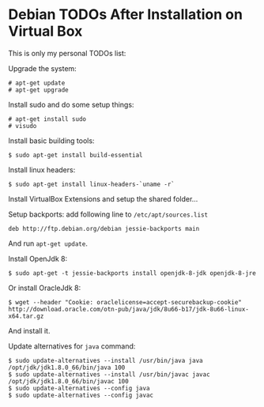 # Debian TODOs After Installation on Virtual Box

This is only my personal TODOs list:

Upgrade the system:

  ```console
# apt-get update
# apt-get upgrade
  ```

Install sudo and do some setup things:

  ```console
# apt-get install sudo
# visudo
  ```

Install basic building tools:

  ```console
$ sudo apt-get install build-essential
  ```

Install linux headers:

  ```console 
$ sudo apt-get install linux-headers-`uname -r`
  ```

Install VirtualBox Extensions and setup the shared folder...

Setup backports: add following line to `/etc/apt/sources.list`

  ```text
deb http://ftp.debian.org/debian jessie-backports main
  ```

And run `apt-get update`.

Install OpenJdk 8:

  ```console
$ sudo apt-get -t jessie-backports install openjdk-8-jdk openjdk-8-jre
  ```

Or install OracleJdk 8:

  ```console
$ wget --header "Cookie: oraclelicense=accept-securebackup-cookie" http://download.oracle.com/otn-pub/java/jdk/8u66-b17/jdk-8u66-linux-x64.tar.gz
  ```

And install it.

Update alternatives for `java` command:

  ```console
$ sudo update-alternatives --install /usr/bin/java java /opt/jdk/jdk1.8.0_66/bin/java 100
$ sudo update-alternatives --install /usr/bin/javac javac /opt/jdk/jdk1.8.0_66/bin/javac 100
$ sudo update-alternatives --config java
$ sudo update-alternatives --config javac
  ```
